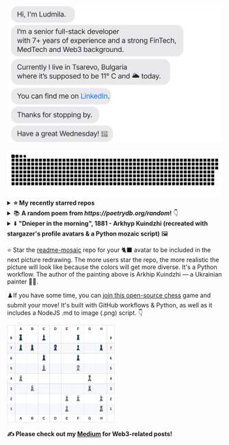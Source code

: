 [![](https://raw.githubusercontent.com/milaabl/milaabl/main/chat.svg)](https://www.linkedin.com/in/ludmila-a-dev/)

<!-- https://github.com/milaabl/milaabl/assets/86361434/c35b0e6f-acf0-435e-920d-b90faa4788ad -->

<img alt="Snake eating my contributions for breakfast🧉" src="https://raw.githubusercontent.com/milaabl/milaabl-readme/preview/github-contribution-grid-snake.svg" />

<details>
<summary>
  <strong>⭐ My recently starred repos </strong>
</summary>
  
<!-- Starred repos start -->
| Name | Url | Stars | Description |
| --- | --- |  --- |  --- |
| zcaceres/interview-prep|https://github.com/zcaceres/interview-prep|1|algos, data structures etc.|
| zcaceres/snoop|https://github.com/zcaceres/snoop|3|Like grep or ack... for the DOM|
| zcaceres/zcaceres|https://github.com/zcaceres/zcaceres|2|Super secret Github profile README thing|
| zcaceres/dotfiles|https://github.com/zcaceres/dotfiles|2|System setup w/dotfiles, tools, and apps automated with Ansible. Forever a WIP.|
| glitch-txs/walletconnect-cafe|https://github.com/glitch-txs/walletconnect-cafe|2|Ethereum-provider implementation with Cafe (global state manager)|
| glitch-txs/metamask-csp-firefox|https://github.com/glitch-txs/metamask-csp-firefox|3|MetaMask is blocked by Firefox when using CSP|
| glitch-txs/next-auth|https://github.com/glitch-txs/next-auth|1|Authentication for the Web.|
| glitch-txs/ethers-ethereum-provider|https://github.com/glitch-txs/ethers-ethereum-provider|1|MRE|
| michaelsbradleyjr/nim-notcurses|https://github.com/michaelsbradleyjr/nim-notcurses|25|Nim wrapper for Notcurses: blingful TUIs and character graphics|
| arianXdev/hardhat-jest|https://github.com/arianXdev/hardhat-jest|10|A Hardhat plugin that allows you to use Jest easily!|
| przemek890/Gender_prediction|https://github.com/przemek890/Gender_prediction|4|An application that utilizes camera input to predict a person's gender using a convolutional layer in PyTorch.|
| pieralukasz/pixel-recruitment-task|https://github.com/pieralukasz/pixel-recruitment-task|1|Zadanie rekrutacyjne Pixel Technology|
| SaraRasoulian/oop-solid-patterns|https://github.com/SaraRasoulian/oop-solid-patterns|13|💎  An educational repository for OOP, SOLID and Design Patterns|
| BogdanMFometescu/resume-builder|https://github.com/BogdanMFometescu/resume-builder|12|Django-based web application that allows users to create, update, and export professional resumes.|
| 0xMimir/Advance-CNN-LSTM-Model-for-Cryptocurrency-Forecasting|https://github.com/0xMimir/Advance-CNN-LSTM-Model-for-Cryptocurrency-Forecasting|6|CNN LSTM model used for predicting cryptocurrencies|
| b-hristov/b-hristov|https://github.com/b-hristov/b-hristov|1||
| CloverGit/CloverGit|https://github.com/CloverGit/CloverGit|5||
| TatevKaren/TatevKaren-data-science-portfolio|https://github.com/TatevKaren/TatevKaren-data-science-portfolio|55|Data Science Portfolio of Tatev Karen Aslanyan including Case Studies and Research Projects that I have completed that solve business problems or introduce new products. Case Study papers, codes, and additional resources are all included.|
| PiotrRut/elonmusk-twitter-notifier|https://github.com/PiotrRut/elonmusk-twitter-notifier|61|AI driven e-mail notifier for tweets mentioning stock from Elon Musk 📈|
| Vendicated/Vencord|https://github.com/Vendicated/Vencord|6181|The cutest Discord client mod|
| yeoman/yo|https://github.com/yeoman/yo|3778|CLI tool for running Yeoman generators|
| matter-labs/zksync-era|https://github.com/matter-labs/zksync-era|2585|zkSync era|
| 0age/create2crunch|https://github.com/0age/create2crunch|412|A Rust program for finding salts that create gas-efficient Ethereum addresses via CREATE2.|
| joshstevens19/ethereum-multicall|https://github.com/joshstevens19/ethereum-multicall|326|Ability to call many ethereum constant function calls in 1 JSONRPC request|
| threshold-network/token-dashboard|https://github.com/threshold-network/token-dashboard|21||
| LimeChain/mongoose-immutable-plugin|https://github.com/LimeChain/mongoose-immutable-plugin|2|Mongoose plugin guarding fields from modifications|
| ankitects/anki|https://github.com/ankitects/anki|16892|Anki's shared backend and web components, and the Qt frontend|
| lightningnetwork/lnd|https://github.com/lightningnetwork/lnd|7425|Lightning Network Daemon ⚡️|
| CoNarrative/mongo-immutable|https://github.com/CoNarrative/mongo-immutable|10|Immutable MongoDB.|
| lightningdevkit/rust-lightning|https://github.com/lightningdevkit/rust-lightning|1067|A highly modular Bitcoin Lightning library written in Rust. It's rust-lightning, not Rusty's Lightning!|

<!-- Starred repos end -->

</details>

<details>
  <summary>📚 <strong>A random poem from <em>https://poetrydb.org/random</em>!</strong> 👇 </summary>

<!-- Start poem -->
# 💮 The Owl And The Sparrow by *John Trumbull*

<p>
    In elder days, in Saturn's prime,<br/>Ere baldness seized the head of Time,<br/>While truant Jove, in infant pride,<br/>Play'd barefoot on Olympus' side,<br/>Each thing on earth had power to chatter,<br/>And spoke the mother tongue of nature.<br/>Each stock or stone could prate and gabble,<br/>Worse than ten labourers of Babel.<br/>Along the street, perhaps you'd see<br/>A Post disputing with a Tree,<br/>And mid their arguments of weight,<br/>A Goose sit umpire of debate.<br/>Each Dog you met, though speechless now,<br/>Would make his compliments and bow,<br/>And every Swine with congees come,<br/>To know how did all friends at home.<br/>Each Block sublime could make a speech,<br/>In style and eloquence as rich,<br/>And could pronounce it and could pen it,<br/>As well as Chatham in the senate.<br/><br/><br/>Nor prose alone.--In these young times,<br/>Each field was fruitful too in rhymes;<br/>Each feather'd minstrel felt the passion,<br/>And every wind breathed inspiration.<br/>Each Bullfrog croak'd in loud bombastic,<br/>Each Monkey chatter'd Hudibrastic;<br/>Each Cur, endued with yelping nature,<br/>Could outbark Churchill's[2] self in satire;<br/>Each Crow in prophecy delighted,<br/>Each Owl, you saw, was second-sighted,<br/>Each Goose a skilful politician,<br/>Each Ass a gifted met'physician,<br/>Could preach in wrath 'gainst laughing rogues,<br/>Write Halfway-covenant Dialogues,[3]<br/>And wisely judge of all disputes<br/>In commonwealths of men or brutes.<br/><br/><br/>'Twas then, in spring a youthful Sparrow<br/>Felt the keen force of Cupid's arrow:<br/>For Birds, as Æsop's tales avow,<br/>Made love then, just as men do now,<br/>And talk'd of deaths and flames and darts,<br/>And breaking necks and losing hearts;<br/>And chose from all th' aerial kind,<br/>Not then to tribes, like Jews, confined<br/>The story tells, a lovely Thrush<br/>Had smit him from a neigh'bring bush,<br/>Where oft the young coquette would play,<br/>And carol sweet her siren lay:<br/>She thrill'd each feather'd heart with love,<br/>And reign'd the Toast of all the grove.<br/><br/><br/>He felt the pain, but did not dare<br/>Disclose his passion to the fair;<br/>For much he fear'd her conscious pride<br/>Of race, to noble blood allied.<br/>Her grandsire's nest conspicuous stood,<br/>Mid loftiest branches of the wood,<br/>In airy height, that scorn'd to know<br/>Each flitting wing that waved below.<br/>So doubting, on a point so nice<br/>He deem'd it best to take advice.<br/><br/><br/>Hard by there dwelt an aged Owl,<br/>Of all his friends the gravest fowl;<br/>Who from the cares of business free,<br/>Lived, hermit, in a hollow tree;<br/>To solid learning bent his mind,<br/>In trope and syllogism he shined,<br/>'Gainst reigning follies spent his railing;<br/>Too much a Stoic--'twas his failing.<br/><br/><br/>Hither for aid our Sparrow came,<br/>And told his errand and his name,<br/>With panting breath explain'd his case,<br/>Much trembling at the sage's face;<br/>And begg'd his Owlship would declare<br/>If love were worth a wise one's care.<br/><br/><br/>The grave Owl heard the weighty cause,<br/>And humm'd and hah'd at every pause;<br/>Then fix'd his looks in sapient plan,<br/>Stretch'd forth one foot, and thus began.<br/><br/><br/>"My son, my son, of love beware,<br/>And shun the cheat of beauty's snare;<br/>That snare more dreadful to be in,<br/>Than huntsman's net, or horse-hair gin.<br/>"By others' harms learn to be wise,"<br/>As ancient proverbs well advise.<br/>Each villany, that nature breeds,<br/>From females and from love proceeds.<br/>'Tis love disturbs with fell debate<br/>Of man and beast the peaceful state:<br/>Men fill the world with war's alarms,<br/>When female trumpets sound to arms;<br/>The commonwealth of dogs delight<br/>For beauties, as for bones, to fight.<br/>Love hath his tens of thousands slain,<br/>And heap'd with copious death the plain:<br/>Samson, with ass's jaw to aid,<br/>Ne'er peopled thus th'infernal shade.<br/><br/><br/>"Nor this the worst; for he that's dead,<br/>With love no more will vex his head.<br/>'Tis in the rolls of fate above,<br/>That death's a certain cure for love;<br/>A noose can end the cruel smart;<br/>The lover's leap is from a cart.<br/>But oft a living death they bear,<br/>Scorn'd by the proud, capricious fair.<br/>The fair to sense pay no regard,<br/>And beauty is the fop's reward;<br/>They slight the generous hearts' esteem,<br/>And sigh for those, who fly from them.<br/><br/><br/>Just when your wishes would prevail,<br/>Some rival bird with gayer tail,<br/>Who sings his strain with sprightlier note,<br/>And chatters praise with livelier throat,<br/>Shall charm your flutt'ring fair one down,<br/>And leave your choice, to hang or drown.<br/><br/><br/>Ev'n I, my son, have felt the smart;<br/>A Pheasant won my youthful heart.<br/>For her I tuned the doleful lay,[4]<br/>For her I watch'd the night away;<br/>In vain I told my piteous case,<br/>And smooth'd my dignity of face;<br/>In vain I cull'd the studied phrase,<br/>And sought hard words in beauty's praise.<br/>Her, not my charms nor sense could move,<br/>For folly is the food of love.<br/>Each female scorns our serious make,<br/>"Each woman is at heart a rake."[5]<br/>Thus Owls in every age have said,<br/>Since our first parent-owl was made;<br/>Thus Pope and Swift, to prove their sense,<br/>Shall sing, some twenty ages hence;<br/>Then shall a man of little fame,<br/>One ** **** sing the same.
</p>

***
<!-- End poem -->
</details>

<details>
<summary>
  ⬇️ <strong>"Dnieper in the morning", 1881 - Arkhyp Kuindzhi (recreated with stargazer's profile avatars & a Python mozaic script)</strong> 🖼️
</summary>

<img width="49%" src="https://raw.githubusercontent.com/milaabl/readme-mosaic/main/data/input.jpg" alt="Original picture"/>
<img width="49%" src="https://raw.githubusercontent.com/milaabl/readme-mosaic/main/data/output.jpg" alt="Output picture"/>
<img width="70%" src="https://raw.githubusercontent.com/milaabl/readme-mosaic/main/data/output.gif" alt="Output GIF"/>
</details>

⭐ Star the [readme-mosaic](https://github.com/milaabl/readme-mosaic) repo for your 🐈‍⬛ avatar to be included in the next picture redrawing. The more users star the repo, the more realistic the picture will look like because the colors will get more diverse. It's a Python workflow. The author of the painting above is Arkhip Kuindzhi — a Ukrainian painter 💙💛.

♟️If you have some time, you can [join this open-source chess](https://github.com/milaabl/readme-chess) game and submit your move! It's built with GitHub workflows & Python, as well as it includes a NodeJS .md to image (.png) script. 👇

<a href="https://github.com/milaabl/readme-chess/blob/master/README.md"><img src="https://raw.githubusercontent.com/milaabl/readme-chess/master/chess.png" alt="README chess dynamic game preview" width="50%" /></a>

<strong>✍️ Please check out my <a href="https://medium.com/@milaabl2405">Medium</a> for Web3-related posts!</strong>
